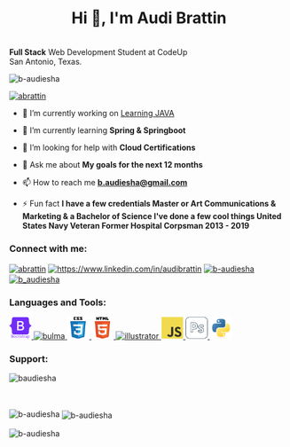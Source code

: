 <h1 align="center">Hi 👋, I'm Audi Brattin</h1><br>
<b>Full Stack</b> Web Development Student at CodeUp <br>
San Antonio, Texas.<br>

<p align="left"> <img src="https://komarev.com/ghpvc/?username=b-audiesha&label=Profile%20views&color=0e75b6&style=flat" alt="b-audiesha" /> </p>

<p align="left"> <a href="https://twitter.com/abrattin" target="blank"><img src="https://img.shields.io/twitter/follow/abrattin?logo=twitter&style=for-the-badge" alt="abrattin" /></a> </p>

- 🔭 I’m currently working on [Learning JAVA](https://github.com/b-audiesha/codeup-java-exercises)

- 🌱 I’m currently learning **Spring & Springboot**

- 🤝 I’m looking for help with **Cloud Certifications**

- 💬 Ask me about **My goals for the next 12 months**

- 📫 How to reach me **b.audiesha@gmail.com**

- ⚡ Fun fact **I have a few credentials Master or Art Communications & Marketing & a Bachelor of Science I've done a few cool things United States Navy Veteran Former Hospital Corpsman 2013 - 2019**

<h3 align="left">Connect with me:</h3>
<p align="left">
<a href="https://twitter.com/abrattin" target="blank"><img align="center" src="https://cdn.jsdelivr.net/npm/simple-icons@3.0.1/icons/twitter.svg" alt="abrattin" height="30" width="40" /></a>
<a href="https://linkedin.com/in/https://www.linkedin.com/in/audibrattin" target="blank"><img align="center" src="https://cdn.jsdelivr.net/npm/simple-icons@3.0.1/icons/linkedin.svg" alt="https://www.linkedin.com/in/audibrattin" height="30" width="40" /></a>
<a href="https://stackoverflow.com/users/b-audiesha" target="blank"><img align="center" src="https://cdn.jsdelivr.net/npm/simple-icons@3.0.1/icons/stackoverflow.svg" alt="b-audiesha" height="30" width="40" /></a>
<a href="https://www.hackerrank.com/b_audiesha" target="blank"><img align="center" src="https://cdn.jsdelivr.net/npm/simple-icons@3.0.1/icons/hackerrank.svg" alt="b_audiesha" height="30" width="40" /></a>
</p>

<h3 align="left">Languages and Tools:</h3>
<p align="left"> <a href="https://getbootstrap.com" target="_blank"> <img src="https://raw.githubusercontent.com/devicons/devicon/master/icons/bootstrap/bootstrap-plain-wordmark.svg" alt="bootstrap" width="40" height="40"/> </a> <a href="https://bulma.io/" target="_blank"> <img src="https://raw.githubusercontent.com/gilbarbara/logos/804dc257b59e144eaca5bc6ffd16949752c6f789/logos/bulma.svg" alt="bulma" width="40" height="40"/> </a> <a href="https://www.w3schools.com/css/" target="_blank"> <img src="https://raw.githubusercontent.com/devicons/devicon/master/icons/css3/css3-original-wordmark.svg" alt="css3" width="40" height="40"/> </a> <a href="https://www.w3.org/html/" target="_blank"> <img src="https://raw.githubusercontent.com/devicons/devicon/master/icons/html5/html5-original-wordmark.svg" alt="html5" width="40" height="40"/> </a> <a href="https://www.adobe.com/in/products/illustrator.html" target="_blank"> <img src="https://www.vectorlogo.zone/logos/adobe_illustrator/adobe_illustrator-icon.svg" alt="illustrator" width="40" height="40"/> </a> <a href="https://developer.mozilla.org/en-US/docs/Web/JavaScript" target="_blank"> <img src="https://raw.githubusercontent.com/devicons/devicon/master/icons/javascript/javascript-original.svg" alt="javascript" width="40" height="40"/> </a> <a href="https://www.photoshop.com/en" target="_blank"> <img src="https://raw.githubusercontent.com/devicons/devicon/master/icons/photoshop/photoshop-line.svg" alt="photoshop" width="40" height="40"/> </a> <a href="https://www.python.org" target="_blank"> <img src="https://raw.githubusercontent.com/devicons/devicon/master/icons/python/python-original.svg" alt="python" width="40" height="40"/> </a> </p>

<h3 align="left">Support:</h3>
<p><a href="https://www.buymeacoffee.com/baudiesha"> <img align="left" src="https://cdn.buymeacoffee.com/buttons/v2/default-yellow.png" height="50" width="210" alt="baudiesha" /></a></p><br><br>
<br>
<p><img align="left" src="https://github-readme-stats.vercel.app/api/top-langs?username=b-audiesha&show_icons=true&locale=en&layout=compact" alt="b-audiesha" /></p>

<p>&nbsp;<img align="center" src="https://github-readme-stats.vercel.app/api?username=b-audiesha&show_icons=true&locale=en" alt="b-audiesha" /></p>

<p><img align="center" src="https://github-readme-streak-stats.herokuapp.com/?user=b-audiesha&" alt="b-audiesha" /></p>
